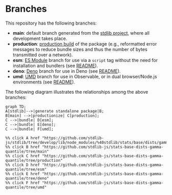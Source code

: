 <!--

@license Apache-2.0

Copyright (c) 2022 The Stdlib Authors.

Licensed under the Apache License, Version 2.0 (the "License");
you may not use this file except in compliance with the License.
You may obtain a copy of the License at

    http://www.apache.org/licenses/LICENSE-2.0

Unless required by applicable law or agreed to in writing, software
distributed under the License is distributed on an "AS IS" BASIS,
WITHOUT WARRANTIES OR CONDITIONS OF ANY KIND, either express or implied.
See the License for the specific language governing permissions and
limitations under the License.

-->

# Branches

This repository has the following branches:

-   **main**: default branch generated from the [stdlib project][stdlib-url], where all development takes place.
-   **production**: [production build][production-url] of the package (e.g., reformatted error messages to reduce bundle sizes and thus the number of bytes transmitted over a network).
-   **esm**: [ES Module][esm-url] branch for use via a `script` tag without the need for installation and bundlers (see [README][esm-readme]).
-   **deno**: [Deno][deno-url] branch for use in Deno (see [README][deno-readme]).
-   **umd**: [UMD][umd-url] branch for use in Observable, or in dual browser/Node.js environments (see [README][umd-readme]).

The following diagram illustrates the relationships among the above branches:

```mermaid
graph TD;
A[stdlib]-->|generate standalone package|B;
B[main] -->|productionize| C[production];
C -->|bundle| D[esm];
C -->|bundle| E[deno];
C -->|bundle| F[umd];

%% click A href "https://github.com/stdlib-js/stdlib/tree/develop/lib/node_modules/%40stdlib/stats/base/dists/gamma/quantile"
%% click B href "https://github.com/stdlib-js/stats-base-dists-gamma-quantile/tree/main"
%% click C href "https://github.com/stdlib-js/stats-base-dists-gamma-quantile/tree/production"
%% click D href "https://github.com/stdlib-js/stats-base-dists-gamma-quantile/tree/esm"
%% click E href "https://github.com/stdlib-js/stats-base-dists-gamma-quantile/tree/deno"
%% click F href "https://github.com/stdlib-js/stats-base-dists-gamma-quantile/tree/umd"
```

[stdlib-url]: https://github.com/stdlib-js/stdlib/tree/develop/lib/node_modules/%40stdlib/stats/base/dists/gamma/quantile
[production-url]: https://github.com/stdlib-js/stats-base-dists-gamma-quantile/tree/production
[deno-url]: https://github.com/stdlib-js/stats-base-dists-gamma-quantile/tree/deno
[deno-readme]: https://github.com/stdlib-js/stats-base-dists-gamma-quantile/blob/deno/README.md
[umd-url]: https://github.com/stdlib-js/stats-base-dists-gamma-quantile/tree/umd
[umd-readme]: https://github.com/stdlib-js/stats-base-dists-gamma-quantile/blob/umd/README.md
[esm-url]: https://github.com/stdlib-js/stats-base-dists-gamma-quantile/tree/esm
[esm-readme]: https://github.com/stdlib-js/stats-base-dists-gamma-quantile/blob/esm/README.md